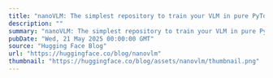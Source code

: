 ```yaml
---
title: "nanoVLM: The simplest repository to train your VLM in pure PyTorch"
description: ""
summary: "nanoVLM: The simplest repository to train your VLM in pure PyTorch nanoVLM is the simplest way to ge..."
pubDate: "Wed, 21 May 2025 00:00:00 GMT"
source: "Hugging Face Blog"
url: "https://huggingface.co/blog/nanovlm"
thumbnail: "https://huggingface.co/blog/assets/nanovlm/thumbnail.png"
---
```


